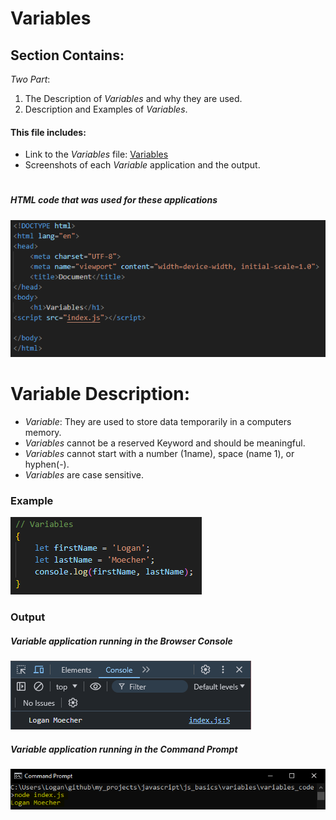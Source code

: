 # Variables 

## Section Contains:

*Two Part*: 

1. The Description of *Variables* and why they are used. 
2. Description and Examples of *Variables*.

#### This file includes: 

* Link to the *Variables* file: [Variables](variables_code/index.js "Variable code file")
* Screenshots of each *Variable* application and the output.

#

##### *HTML* code that was used for these applications

![HTML Code IMG 1](img/html_code_img_1.PNG "HTML CODE IMG 1")

# Variable Description: 

* *Variable*: They are used to store data temporarily in a computers memory.
* *Variables* cannot be a reserved Keyword and should be meaningful.
* *Variables* cannot start with a number (1name), space (name 1), or hyphen(-). 
* *Variables* are case sensitive.

### Example

![Variable code IMG 1](img/variables_code_img_1.PNG "Variable code IMG 1")

### Output

##### *Variable* application running in the Browser Console

![Variable code IMG 2](img/variables_code_img_2.PNG "Variables code IMG 2")

##### *Variable* application running in the Command Prompt

![Variable code IMG 3](img/variables_code_img_3.PNG "Variables code IMG 3")


 


